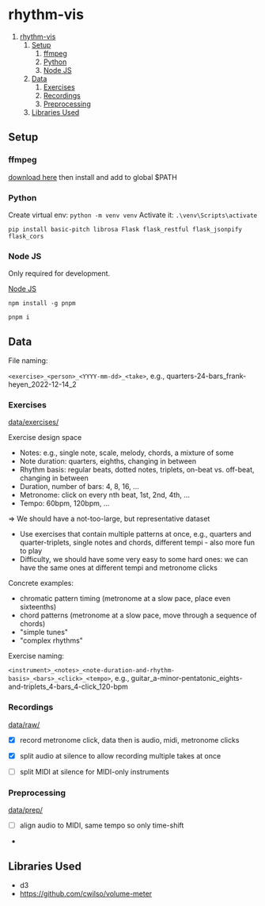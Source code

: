 # rhythm-vis

1. [rhythm-vis](#rhythm-vis)
   1. [Setup](#setup)
      1. [ffmpeg](#ffmpeg)
      2. [Python](#python)
      3. [Node JS](#node-js)
   2. [Data](#data)
      1. [Exercises](#exercises)
      2. [Recordings](#recordings)
      3. [Preprocessing](#preprocessing)
   3. [Libraries Used](#libraries-used)


## Setup

### ffmpeg

[download here](https://ffmpeg.org/download.html) then install and add to global $PATH

### Python

Create virtual env: `python -m venv venv`
Activate it: `.\venv\Scripts\activate`

```
pip install basic-pitch librosa Flask flask_restful flask_jsonpify flask_cors
```

### Node JS

Only required for development.

[Node JS]( https://nodejs.org/en/)

`npm install -g pnpm`

`pnpm i`

## Data

File naming:

`<exercise>_<person>_<YYYY-mm-dd>_<take>`, e.g., quarters-24-bars_frank-heyen_2022-12-14_2

### Exercises

[data/exercises/](data/exercises/)

Exercise design space

- Notes: e.g., single note, scale, melody, chords, a mixture of some
- Note duration: quarters, eighths, changing in between
- Rhythm basis: regular beats, dotted notes, triplets, on-beat vs. off-beat, changing in between
- Duration, number of bars: 4, 8, 16, ...
- Metronome: click on every nth beat, 1st, 2nd, 4th, ...
- Tempo: 60bpm, 120bpm, ...

=> We should have a not-too-large, but representative dataset
- Use exercises that contain multiple patterns at once, e.g., quarters and quarter-triplets, single notes and chords, different tempi - also more fun to play
- Difficulty, we should have some very easy to some hard ones: we can have the same ones at different tempi and metronome clicks

Concrete examples:

- chromatic pattern timing (metronome at a slow pace, place even sixteenths)
- chord patterns (metronome at a slow pace, move through a sequence of chords)
- "simple tunes"
- "complex rhythms"

Exercise naming:

`<instrument>_<notes>_<note-duration-and-rhythm-basis>_<bars>_<click>_<tempo>`, e.g., guitar_a-minor-pentatonic_eights-and-triplets_4-bars_4-click_120-bpm


### Recordings

[data/raw/](data/raw/)

- [x] record metronome click, data then is audio, midi, metronome clicks
- [x] split audio at silence to allow recording multiple takes at once
- [ ] split MIDI at silence for MIDI-only instruments



### Preprocessing

[data/prep/](data/prep/)

- [ ] align audio to MIDI, same tempo so only time-shift
-



## Libraries Used

- d3
- https://github.com/cwilso/volume-meter
